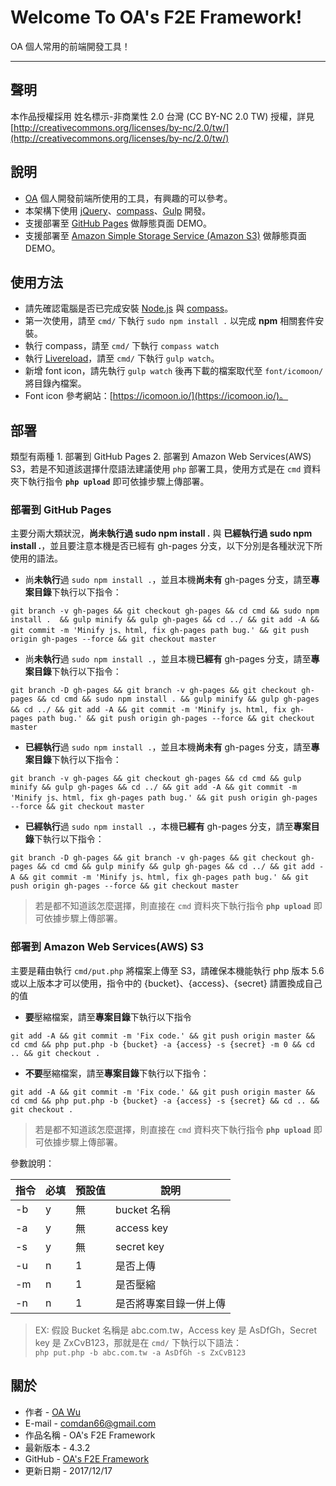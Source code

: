 # Welcome To OA's F2E Framework!
OA 個人常用的前端開發工具！ 

---

## 聲明
本作品授權採用 姓名標示-非商業性 2.0 台灣 (CC BY-NC 2.0 TW) 授權，詳見 [http://creativecommons.org/licenses/by-nc/2.0/tw/](http://creativecommons.org/licenses/by-nc/2.0/tw/)

## 說明
* [OA](http://www.ioa.tw/) 個人開發前端所使用的工具，有興趣的可以參考。
* 本架構下使用 [jQuery](https://jquery.com/)、[compass](http://compass-style.org/)、[Gulp](http://gulpjs.com/) 開發。
* 支援部署至 [GitHub Pages](https://pages.github.com/) 做靜態頁面 DEMO。
* 支援部署至 [Amazon Simple Storage Service (Amazon S3)](https://aws.amazon.com/tw/s3/) 做靜態頁面 DEMO。

## 使用方法
* 請先確認電腦是否已完成安裝 [Node.js](https://nodejs.org) 與 [compass](http://compass-style.org/)。
* 第一次使用，請至 `cmd/` 下執行 `sudo npm install .` 以完成 **npm** 相關套件安裝。
* 執行 compass，請至 `cmd/` 下執行 `compass watch`
* 執行 [Livereload](http://livereload.com/)，請至 `cmd/` 下執行 `gulp watch`。
* 新增 font icon，請先執行 `gulp watch` 後再下載的檔案取代至 `font/icomoon/` 將目錄內檔案。
* Font icon 參考網站：[https://icomoon.io/](https://icomoon.io/)。

## 部署
類型有兩種 1. 部署到 GitHub Pages 2. 部署到 Amazon Web Services(AWS) S3，若是不知道該選擇什麼語法建議使用 `php` 部署工具，使用方式是在 `cmd` 資料夾下執行指令 **`php upload`** 即可依據步驟上傳部署。

### 部署到 GitHub Pages
主要分兩大類狀況，**尚未執行過 sudo npm install .** 與 **已經執行過 sudo npm install .**，並且要注意本機是否已經有 gh-pages 分支，以下分別是各種狀況下所使用的語法。

* 尚**未執行**過 `sudo npm install .`，並且本機**尚未有** gh-pages 分支，請至**專案目錄**下執行以下指令：
```
git branch -v gh-pages && git checkout gh-pages && cd cmd && sudo npm install .  && gulp minify && gulp gh-pages && cd ../ && git add -A && git commit -m 'Minify js、html, fix gh-pages path bug.' && git push origin gh-pages --force && git checkout master
```

* 尚**未執行**過 `sudo npm install .`，並且本機**已經有** gh-pages 分支，請至**專案目錄**下執行以下指令：
```
git branch -D gh-pages && git branch -v gh-pages && git checkout gh-pages && cd cmd && sudo npm install . && gulp minify && gulp gh-pages && cd ../ && git add -A && git commit -m 'Minify js、html, fix gh-pages path bug.' && git push origin gh-pages --force && git checkout master
```

* **已經執行**過 `sudo npm install .`，並且本機**尚未有** gh-pages 分支，請至**專案目錄**下執行以下指令：
```
git branch -v gh-pages && git checkout gh-pages && cd cmd && gulp minify && gulp gh-pages && cd ../ && git add -A && git commit -m 'Minify js、html, fix gh-pages path bug.' && git push origin gh-pages --force && git checkout master
```

* **已經執行**過 `sudo npm install .`，本機**已經有** gh-pages 分支，請至**專案目錄**下執行以下指令：
```
git branch -D gh-pages && git branch -v gh-pages && git checkout gh-pages && cd cmd && gulp minify && gulp gh-pages && cd ../ && git add -A && git commit -m 'Minify js、html, fix gh-pages path bug.' && git push origin gh-pages --force && git checkout master
```

> 若是都不知道該怎麼選擇，則直接在 `cmd` 資料夾下執行指令 **`php upload`** 即可依據步驟上傳部署。
	
### 部署到 Amazon Web Services(AWS) S3
主要是藉由執行 `cmd/put.php` 將檔案上傳至 S3，請確保本機能執行 php 版本 5.6 或以上版本才可以使用，指令中的 {bucket}、{access}、{secret} 請置換成自己的值

* **要**壓縮檔案，請至**專案目錄**下執行以下指令
```
git add -A && git commit -m 'Fix code.' && git push origin master && cd cmd && php put.php -b {bucket} -a {access} -s {secret} -m 0 && cd .. && git checkout .
```

* **不要**壓縮檔案，請至**專案目錄**下執行以下指令：
```
git add -A && git commit -m 'Fix code.' && git push origin master && cd cmd && php put.php -b {bucket} -a {access} -s {secret} && cd .. && git checkout .
```

> 若是都不知道該怎麼選擇，則直接在 `cmd` 資料夾下執行指令 **`php upload`** 即可依據步驟上傳部署。


參數說明：  

指令  | 必填  | 預設值 | 說明
---- | ----- |------ |----
-b | y | 無 | bucket 名稱
-a | y | 無 | access key
-s | y | 無 | secret key
-u | n | 1 | 是否上傳
-m | n | 1 | 是否壓縮
-n | n | 1 | 是否將專案目錄一併上傳

> EX: 假設 Bucket 名稱是 abc.com.tw，Access key 是 AsDfGh，Secret key 是 ZxCvB123，那就是在 `cmd/` 下執行以下語法：  
> `php put.php -b abc.com.tw -a AsDfGh -s ZxCvB123`




## 關於
* 作者 - [OA Wu](https://www.ioa.tw/)
* E-mail - <comdan66@gmail.com>
* 作品名稱 - OA's F2E Framework
* 最新版本 - 4.3.2
* GitHub - [OA's F2E Framework](https://github.com/comdan66/oaf2e/)
* 更新日期 - 2017/12/17